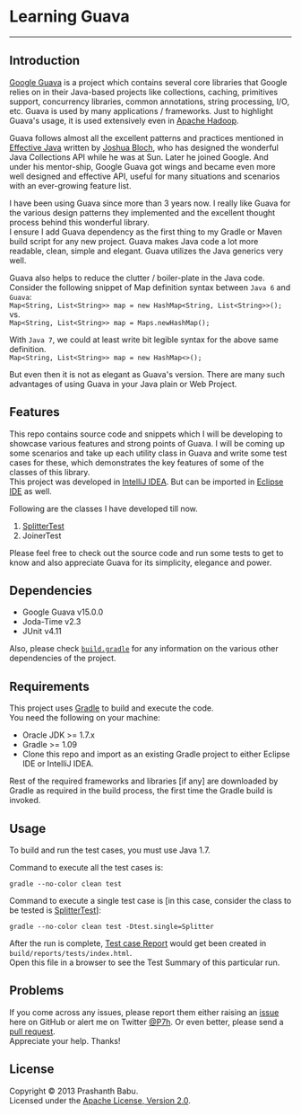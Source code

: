 # Learning Guava
----------

## Introduction
[Google Guava](https://code.google.com/p/guava-libraries/) is a project which contains several core libraries that Google relies on in their Java-based projects like collections, caching, primitives support, concurrency libraries, common annotations, string processing, I/O, etc. Guava is used by many applications / frameworks. Just to highlight Guava's usage, it is used extensively even in [Apache Hadoop](http://hadoop.apache.org).

Guava follows almost all the excellent patterns and practices mentioned in [Effective Java](http://www.amazon.com/Effective-Java-Edition-Joshua-Bloch/dp/0321356683) written by [Joshua Bloch](https://plus.google.com/113200173329286634669/about), who has designed the wonderful Java Collections API while he was at Sun. Later he joined Google. And under his mentor-ship, Google Guava got wings and became even more well designed and effective API, useful for many situations and scenarios with an ever-growing feature list.

I have been using Guava since more than 3 years now. I really like Guava for the various design patterns they implemented and the excellent thought process behind this wonderful library.<br>
I ensure I add Guava dependency as the first thing to my Gradle or Maven build script for any new project. Guava makes Java code a lot more readable, clean, simple and elegant. Guava utilizes the Java generics very well.<br>

Guava also helps to reduce the clutter / boiler-plate in the Java code.<br>
Consider the following snippet of Map definition syntax between `Java 6` and `Guava`:<br>
`Map<String, List<String>> map = new HashMap<String, List<String>>();`<br>
vs.<br> 
 `Map<String, List<String>> map = Maps.newHashMap();`

With `Java 7`, we could at least write bit legible syntax for the above same definition.<br>
`Map<String, List<String>> map = new HashMap<>();`<br>

But even then it is not as elegant as Guava's version. There are many such advantages of using Guava in your Java plain or Web Project.

## Features
This repo contains source code and snippets which I will be developing to showcase various features and strong points of Guava. I will be coming up some scenarios and take up each utility class in Guava and write some test cases for these, which demonstrates the key features of some of the classes of this library.<br>
This project was developed in [IntelliJ IDEA](http://www.jetbrains.com/idea). But can be imported in [Eclipse IDE](http://www.eclipse.org) as well.

Following are the classes I have developed till now.<br>

1. [SplitterTest](src/test/java/org/p7h/learningguava/strings/SplitterTest.java)
2. JoinerTest

Please feel free to check out the source code and run some tests to get to know and also appreciate Guava for its simplicity, elegance and power. 

## Dependencies
* Google Guava v15.0.0
* Joda-Time v2.3
* JUnit v4.11

Also, please check [`build.gradle`](build.gradle) for any information on the various other dependencies of the project.<br>

## Requirements
This project uses [Gradle](http://gradle.org) to build and execute the code.<br>
You need the following on your machine:

* Oracle JDK >= 1.7.x
* Gradle >= 1.09
* Clone this repo and import as an existing Gradle project to either Eclipse IDE or IntelliJ IDEA.

Rest of the required frameworks and libraries [if any] are downloaded by Gradle as required in the build process, the first time the Gradle build is invoked.

## Usage
To build and run the test cases, you must use Java 1.7.<br>

Command to execute all the test cases is:

    gradle --no-color clean test

Command to execute a single test case is [in this case, consider the class to be tested is [SplitterTest](src/test/java/org/p7h/learningguava/strings/SplitterTest.java)]:

    gradle --no-color clean test -Dtest.single=Splitter

After the run is complete, [Test case Report](build/reports/tests/index.html) would get been created in `build/reports/tests/index.html`.<br>
Open this file in a browser to see the Test Summary of this particular run.<br>

## Problems
If you come across any issues, please report them either raising an [issue](https://github.com/P7h/Learning-Guava/issues) here on GitHub or alert me on Twitter [@P7h](http://twitter.com/P7h). Or even better, please send a [pull request](https://github.com/P7h/Learning-Guava/pulls).<br>
Appreciate your help. Thanks!

## License
Copyright &copy; 2013 Prashanth Babu.<br>
Licensed under the [Apache License, Version 2.0](http://www.apache.org/licenses/LICENSE-2.0).
